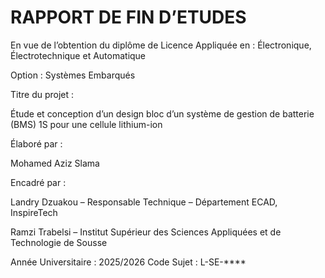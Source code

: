 # RAPPORT DE FIN D’ETUDES 

En vue de l’obtention du diplôme de Licence Appliquée en :
Électronique, Électrotechnique et Automatique

Option : Systèmes Embarqués

Titre du projet :

Étude et conception d’un design bloc d’un système de gestion de batterie (BMS) 1S pour une cellule lithium-ion

Élaboré par :

Mohamed Aziz Slama

Encadré par :

Landry Dzuakou – Responsable Technique – Département ECAD, InspireTech

Ramzi Trabelsi – Institut Supérieur des Sciences Appliquées et de Technologie de Sousse

Année Universitaire :  2025/2026
Code Sujet : L-SE-****

                                                                                                                                      
